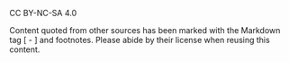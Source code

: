 CC BY-NC-SA 4.0

Content quoted from other sources has been marked with the Markdown tag [ - ] and footnotes. Please abide by their license when reusing this content.